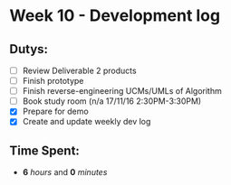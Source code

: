 # Week 10 - Development log

## Dutys:
 - [ ] Review Deliverable 2 products
 - [ ] Finish prototype
 - [ ] Finish reverse-engineering UCMs/UMLs of Algorithm
 - [ ] Book study room (n/a 17/11/16 2:30PM-3:30PM)
 - [X] Prepare for demo
 - [X] Create and update weekly dev log

## Time Spent:
* **6** _hours_ and **0** _minutes_
